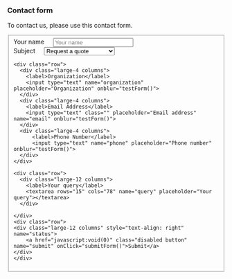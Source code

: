 ### Contact form
To contact us, please use this contact form.

<form id="contactform">
  <fieldset>
    <div class="row">
      <div class="large-8 columns">
        <label>Your name</label>
        <input type="text" name="name" placeholder="Your name" onblur="testForm()">
      </div>
     <div class="large-4 columns">
      <label for="customDropdown1">Subject</label>
      <select id="customDropdown1" name="subject" class="medium" onblur="testForm()">
        <option DISABLED>Select a subject</option>
        <option>Request a quote</option>
        <option>Urgent need for support</option>
	<option>Report security issue</option>
        <option>Professional services</option>
        <option>Media query</option>
        <option>General question</option>
      </select>
    </div>
    </div>

    <div class="row">
      <div class="large-4 columns">
        <label>Organization</label>
        <input type="text" name="organization" placeholder="Organization" onblur="testForm()">
      </div>
      <div class="large-4 columns">
        <label>Email Address</label>
        <input type="text" class="" placeholder="Email address" name="email" onblur="testForm()">
      </div>
      <div class="large-4 columns">
          <label>Phone Number</label>
          <input type="text" name="phone" placeholder="Phone number" onblur="testForm()">
      </div>
    </div>

    <div class="row">
      <div class="large-12 columns">
        <label>Your query</label>
        <textarea rows="15" cols="78" name="query" placeholder="Your query"></textarea>
      </div>
 
    </div>
    <div class="row">
	<div class="large-12 columns" style="text-align: right" name="status">
		<a href="javascript:void(0)" class="disabled button" name="submit" onClick="submitForm()">Submit</a>
	</div>
    </div>
  </fieldset>
</form>


<script type="text/javascript">
function testForm()
{
	var emailOk=$("#contactform [name=email]").val().match(".+@.+");
	var nameOk=$("#contactform [name=name]").val()!="";

	if(emailOk)
            $("#contactform [name=email]").removeClass("error");
	else
            $("#contactform [name=email]").addClass("error");

	if(nameOk)
		$("#contactform [name=name]").removeClass("error");
	else
		$("#contactform [name=name]").addClass("error");

	if(emailOk && nameOk)
		$("#contactform [name=submit]").removeClass("disabled");
	else
		$("#contactform [name=submit]").addClass("disabled");
}

function submitForm()
{
	if($("#contactform [name=submit]").hasClass("disabled"))
		return;

	var story={};
	story.action = "email";
	story.name = $("#contactform [name=name]").val();
 	story.organization=$("#contactform [name=organization]").val();
	story.email=$("#contactform [name=email]").val();
	story.query=$("#contactform [name=query]").val();
	story.phone=$("#contactform [name=phone]").val();
	story.subject=$("#contactform [name=subject]").val();
	story.obfuscated = 3551233*3551233;
	$("#contactform [name=submit]").removeClass("button");
	$("#contactform [name=status]").html("Sending");
	repeater = setInterval(function() 
		{ 
			var txt = $("#contactform [name=status]").html();
			if(txt.length < 11)
				txt += ".";
			else 
				txt = "Sending";
			$("#contactform [name=status]").html(txt);
		}, 500);

	$.post("/cgi-bin/mailer", JSON.stringify(story), 
		function(data) { 

			$("#contactform [name=status]").html(data["status"]);
			clearInterval(repeater);
		}, 
		"json");

	return false;
}

$(document).ready(function() {
	testForm();
});
</script>
